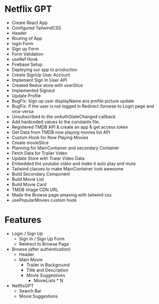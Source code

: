 # Netflix GPT

- Create React App
- Configured TailwindCSS
- Header
- Routing of App
- login Form
- Sign up Form
- Form Validation
- useRef Hook
- Firebase Setup
- Deploying our app to production
- Create SignUp User Account
- Implement Sign In User API
- Created Redux store with userSlice
- Implemented Signout
- Update Profile
- BugFix: Sign up user displayName ans profile picture update
- BugFix: if the user is not logged in Redirect /browse to Login page and vice-versa
- Unsubscribed to the onAuthStateChanged callback
- Add hardcoded values to the constants file.
- Registered TMDB API & create an app & get access token
- Get Data from TMDB now playing movies list API
- Custom Hook for Now Playing Movies
- Create movieSlice
- Planning for MainContainer and secondary Container
- Fetch Data for Trailer Video
- Update Store with Traier Video Data
- Embedded the youtube video and make it auto play and mute
- Tailwind classes to make MainContainer look awesome
- Build Secondary Component
- Build Movie List
- Build Movie Card
- TMDB Image CDN URL
- Made the Browse page amaxing with tailwind css
- usePopularMovies custom hook

# Features

- Login / Sign Up
  - Sign In / Sign Up Form
  - Reidrect to Browse Page
- Browse (after authentication)
  - Header
  - Main Movie
    - Trailer in Background
    - Title and Description
    - Movie Suggestions
      - MovieLists \* N
- NetflixGPT
  - Search Bar
  - Movie Suggestions
